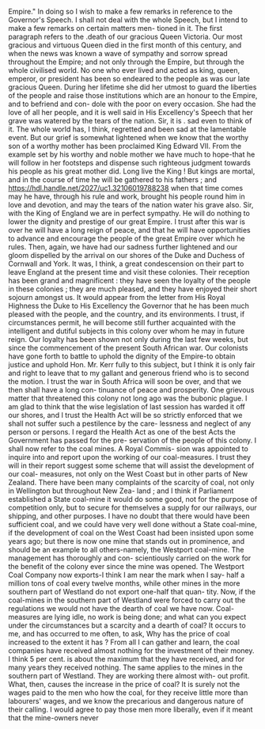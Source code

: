 Empire." In doing so I wish to make a few remarks in reference to the Governor's Speech. I shall not deal with the whole Speech, but I intend to make a few remarks on certain matters men- tioned in it. The first paragraph refers to the .death of our gracious Queen Victoria. Our most gracious and virtuous Queen died in the first month of this century, and when the news was known a wave of sympathy and sorrow spread throughout the Empire; and not only through the Empire, but through the whole civilised world. No one who ever lived and acted as king, queen, emperor, or president has been so endeared to the people as was our late gracious Queen. During her lifetime she did her utmost to guard the liberties of the people and raise those institutions which are an honour to the Empire, and to befriend and con- dole with the poor on every occasion. She had the love of all her people, and it is well said in His Excellency's Speech that her grave was watered by the tears of the nation. Sir, it is . sad even to think of it. The whole world has, I think, regretted and been sad at the lamentable event. But our grief is somewhat lightened when we know that the worthy son of a worthy mother has been proclaimed King Edward VII. From the example set by his worthy and noble mother we have much to hope-that he will follow in her footsteps and dispense such righteous judgment towards his people as his great mother did. Long live the King ! But kings are mortal, and in the course of time he will be gathered to his fathers ; and https://hdl.handle.net/2027/uc1.32106019788238 when that time comes may he have, through his rule and work, brought his people round him in love and devotion, and may the tears of the nation water his grave also. Sir, with the King of England we are in perfect sympathy. He will do nothing to lower the dignity and prestige of our great Empire. I trust after this war is over he will have a long reign of peace, and that he will have opportunities to advance and encourage the people of the great Empire over which he rules. Then, again, we have had our sadness further lightened and our gloom dispelled by the arrival on our shores of the Duke and Duchess of Cornwall and York. It was, I think, a great condescension on their part to leave England at the present time and visit these colonies. Their reception has been grand and magnificent : they have seen the loyalty of the people in these colonies ; they are much pleased, and they have enjoyed their short sojourn amongst us. It would appear from the letter from His Royal Highness the Duke to His Excellency the Governor that he has been much pleased with the people, and the country, and its environments. I trust, if circumstances permit, he will become still further acquainted with the intelligent and dutiful subjects in this colony over whom he may in future reign. Our loyalty has been shown not only during the last few weeks, but since the commencement of the present South African war. Our colonists have gone forth to battle to uphold the dignity of the Empire-to obtain justice and uphold Hon. Mr. Kerr fully to this subject, but I think it is only fair and right to leave that to my gallant and generous friend who is to second the motion. I trust the war in South Africa will soon be over, and that we then shall have a long con- tinuance of peace and prosperity. One grievous matter that threatened this colony not long ago was the bubonic plague. I am glad to think that the wise legislation of last session has warded it off our shores, and I trust the Health Act will be so strictly enforced that we shall not suffer such a pestilence by the care- lessness and neglect of any person or persons. I regard the Health Act as one of the best Acts the Government has passed for the pre- servation of the people of this colony. I shall now refer to the coal mines. A Royal Commis- sion was appointed to inquire into and report upon the working of our coal-measures. I trust they will in their report suggest some scheme that will assist the development of our coal- measures, not only on the West Coast but in other parts of New Zealand. There have been many complaints of the scarcity of coal, not only in Wellington but throughout New Zea- land ; and I think if Parliament established a State coal-mine it would do some good, not for the purpose of competition only, but to secure for themselves a supply for our railways, our shipping, and other purposes. I have no doubt that there would have been sufficient coal, and we could have very well done without a State coal-mine, if the development of coal on the West Coast had been insisted upon some years ago; but there is now one mine that stands out in prominence, and should be an example to all others-namely, the Westport coal-mine. The management has thoroughly and con- scientiously carried on the work for the benefit of the colony ever since the mine was opened. The Westport Coal Company now exports-I think I am near the mark when I say- half a million tons of coal every twelve months, while other mines in the more southern part of Westland do not export one-half that quan- tity. Now, if the coal-mines in the southern part of Westland were forced to carry out the regulations we would not have the dearth of coal we have now. Coal-measures are lying idle, no work is being done; and what can you expect under the circumstances but a scarcity and a dearth of coal? It occurs to me, and has occurred to me often, to ask, Why has the price of coal increased to the extent it has ? From all I can gather and learn, the coal companies have received almost nothing for the investment of their money. I think 5 per cent. is about the maximum that they have received, and for many years they received nothing. The same applies to the mines in the southern part of Westland. They are working there almost with- out profit. What, then, causes the increase in the price of coal? It is surely not the wages paid to the men who how the coal, for they receive little more than labourers' wages, and we know the precarious and dangerous nature of their calling. I would agree to pay those men more liberally, even if it meant that the mine-owners never 